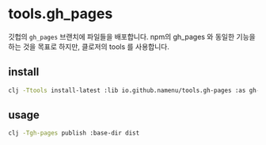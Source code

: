 # tools.gh_pages

깃헙의 `gh_pages` 브랜치에 파일들을 배포합니다.
npm의 gh_pages 와 동일한 기능을 하는 것을 목표로 하지만, 클로저의 tools 를 사용합니다.


## install

```sh
clj -Ttools install-latest :lib io.github.namenu/tools.gh-pages :as gh-pages
```

## usage

```sh
clj -Tgh-pages publish :base-dir dist
```
